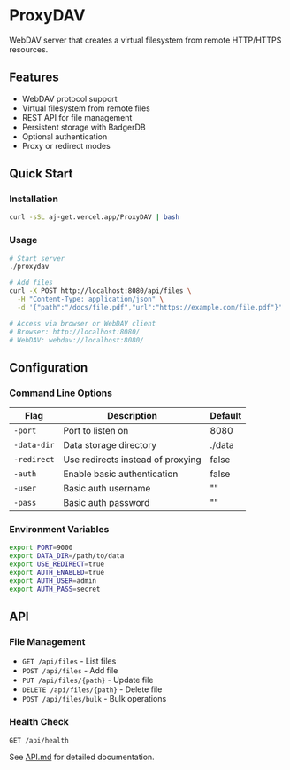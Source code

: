 # ProxyDAV

WebDAV server that creates a virtual filesystem from remote HTTP/HTTPS resources.

## Features

- WebDAV protocol support
- Virtual filesystem from remote files  
- REST API for file management
- Persistent storage with BadgerDB
- Optional authentication
- Proxy or redirect modes

## Quick Start

### Installation

```bash
curl -sSL aj-get.vercel.app/ProxyDAV | bash
```

### Usage

```bash
# Start server
./proxydav

# Add files
curl -X POST http://localhost:8080/api/files \
  -H "Content-Type: application/json" \
  -d '{"path":"/docs/file.pdf","url":"https://example.com/file.pdf"}'

# Access via browser or WebDAV client
# Browser: http://localhost:8080/
# WebDAV: webdav://localhost:8080/
```

## Configuration

### Command Line Options

| Flag | Description | Default |
|------|-------------|---------|
| `-port` | Port to listen on | 8080 |
| `-data-dir` | Data storage directory | ./data |
| `-redirect` | Use redirects instead of proxying | false |
| `-auth` | Enable basic authentication | false |
| `-user` | Basic auth username | "" |
| `-pass` | Basic auth password | "" |

### Environment Variables

```bash
export PORT=9000
export DATA_DIR=/path/to/data
export USE_REDIRECT=true
export AUTH_ENABLED=true
export AUTH_USER=admin
export AUTH_PASS=secret
```

## API

### File Management

- `GET /api/files` - List files
- `POST /api/files` - Add file
- `PUT /api/files/{path}` - Update file
- `DELETE /api/files/{path}` - Delete file
- `POST /api/files/bulk` - Bulk operations

### Health Check

```http
GET /api/health
```

See [API.md](API.md) for detailed documentation.

